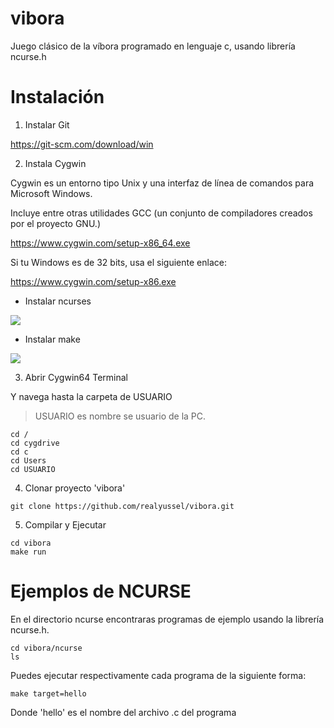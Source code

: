 # vibora

Juego clásico de la víbora programado en lenguaje c, usando librería ncurse.h

# Instalación

1. Instalar Git

https://git-scm.com/download/win

2. Instala Cygwin

Cygwin es un entorno tipo Unix y una interfaz de línea de comandos para Microsoft Windows.

Incluye entre otras utilidades GCC (un conjunto de compiladores creados por el proyecto GNU.)

https://www.cygwin.com/setup-x86_64.exe

Si tu Windows es de 32 bits, usa el siguiente enlace:

https://www.cygwin.com/setup-x86.exe

* Instalar ncurses

<img src="https://www.dropbox.com/s/88xi2y8yjnpgjua/ncurse.PNG?raw=1">

* Instalar make

<img src="https://www.dropbox.com/s/j7rt6aemzauy52i/make.PNG?raw=1">

3. Abrir Cygwin64 Terminal

Y navega hasta la carpeta de USUARIO

> USUARIO es nombre se usuario de la PC.

```
cd /
cd cygdrive
cd c
cd Users
cd USUARIO
```

4. Clonar proyecto 'vibora'

```
git clone https://github.com/realyussel/vibora.git
```

5. Compilar y Ejecutar

```
cd vibora
make run
```

# Ejemplos de NCURSE

En el directorio ncurse encontraras programas de ejemplo usando la librería ncurse.h.

```
cd vibora/ncurse
ls
```

Puedes ejecutar respectivamente cada programa de la siguiente forma:

```
make target=hello
```

Donde 'hello' es el nombre del archivo .c del programa
